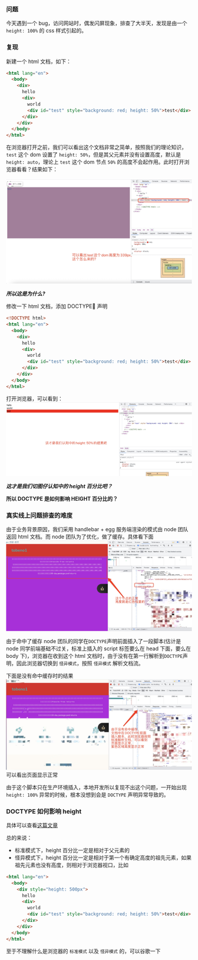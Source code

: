 ### 问题

今天遇到一个 bug，访问网站时，偶发闪屏现象，排查了大半天，发现是由一个 `height: 100%` 的 css 样式引起的。

### 复现

新建一个 html 文档，如下：

```html
<html lang="en">
  <body>
    <div>
      hello
      <div>
        world
        <div id="test" style="background: red; height: 50%">test</div>
      </div>
    </div>
  </body>
</html>
```

在浏览器打开之前，我们可以看出这个文档非常之简单，按照我们的理论知识，`test` 这个 dom 设置了 `height: 50%`，但是其父元素并没有设置高度，默认是 `height: auto`，理论上 `test` 这个 dom 节点 `50%` 的高度不会起作用。此时打开浏览器看看？结果如下：

![image](../../Front-End-Development-Notes/height.jpg)

**_所以这是为什么?_**

修改一下 html 文档，添加 DOCTYPE 声明

```html
<!DOCTYPE html>
<html lang="en">
  <body>
    <div>
      hello
      <div>
        world
        <div id="test" style="background: red; height: 50%">test</div>
      </div>
    </div>
  </body>
</html>
```

打开浏览器，可以看到：
![image](../../Front-End-Development-Notes/height2.jpg)

**_这才是我们切图仔认知中的 height 百分比吧？_**

**所以 DOCTYPE 是如何影响 HEIGHT 百分比的？**

### 真实线上问题排查的难度

由于业务背景原因，我们采用 handlebar + egg 服务端渲染的模式由 node 团队返回 html 文档。而 node 团队为了优化，做了缓存。具体看下面
![image](../../Front-End-Development-Notes/height3.jpg)

由于命中了缓存 node 团队的同学在`DOCTYPE`声明前面插入了一段脚本(估计是 node 同学前端基础不过关，标准上插入的 script 标签要么在 head 下面，要么在 body 下)，浏览器在收到这个 html 文档时，由于没有在第一行解析到`DOCTYPE`声明，因此浏览器切换到 `怪异模式`，按照
`怪异模式` 解析文档流。

下面是没有命中缓存时的结果
![image](../../Front-End-Development-Notes/height4.jpg)
可以看出页面显示正常

由于这个脚本只在生产环境插入，本地开发所以复现不出这个问题，一开始出现 `height: 100%` 异常的时候，根本没想到会是 `DOCTYPE` 声明异常导致的。

### DOCTYPE 如何影响 height

具体可以查看[这篇文章](https://stackoverflow.com/questions/32214152/why-does-height-100-work-when-doctype-is-removed/32215263#32215263)

总的来说：

- 标准模式下，height 百分比一定是相对于父元素的
- 怪异模式下，height 百分比一定是相对于第一个有确定高度的祖先元素，如果祖先元素也没有高度，则相对于浏览器视口，比如

```html
<html lang="en">
  <body>
    <div style="height: 500px">
      hello
      <div>
        world
        <div id="test" style="background: red; height: 50%">test</div>
      </div>
    </div>
  </body>
</html>
```

至于不理解什么是浏览器的 `标准模式` 以及 `怪异模式` 的，可以谷歌一下
